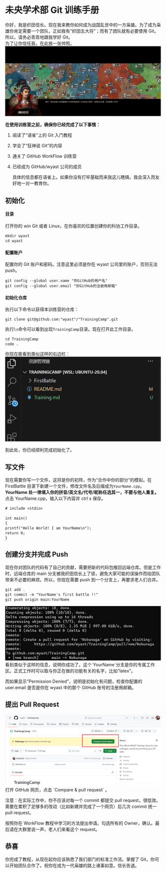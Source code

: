 # 未央学术部 Git 训练手册

你好，我是织田信长。现在我来教你如何成为战国乱世中的一方枭雄。为了成为枭雄你肯定需要一个团队，正如我有“织田五大将”；而有了团队就有必要使用 Git。所以，请务必乖乖地跟我学好 Git。  
为了让你信任我，在此放一张帅照。  
<img src="./Nobunaga.jpg">

**在使用训练营之前，确保你已经完成了以下事情：**

1. 阅读了“语雀”上的 Git 入门教程
2. 学会了“狂神说 Git”的内容
3. 通关了 GitHub WorkFlow 训练营
4. 已经成为 GitHub/wyast 公司的成员

    具体的信息都在语雀上。如果你没有打牢基础而来我这儿瞎搞，我会深入而友好地一对一教育你。

## 初始化

#### 目录

打开你的 win Git 或者 Linux，在你喜欢的位置创建你的科协工作目录。

    mkdir wyast
    cd wyast

#### 配置账户

配置你的 Git 账户和密码。注意这里必须是你在 wyast 公司里的账户，否则无法 push。

    git config --global user.name "你GitHub的用户名"
    git config --global user.email "你GitHub的注册用邮箱"

#### 初始化仓库

执行以下命令以获得本训练营的仓库：

    git clone git@github.com:"wyast"/"TrainingCamp".git

执行`ls`命令可以看到出现`TrainingCamp`目录。现在打开此工作目录。

    cd TrainingCamp
    code .

你现在能看到类似这样的右边栏：  
<img src="./code.jpg">

到此处，你已经顺利完成初始化了。

## 写文件

现在需要你写一个文件，这将是你的初阵，作为“合作中你的部分”的模拟。在 FirstBattle 目录下新建一个文件，修改文件名及后缀成为`YourName.cpp`。**YourName 处一律填入你的拼音/英文名/代号/昵称任选其一，不要与他人重复。**  
点击 YourName.cpp，输入以下内容并 ctrl s 保存。

    # include <stdio>

    int main()
    {
    printf("Hello World! I am YourName\n");
    return 0;
    }

## 创建分支并完成 Push

现在你对团队的代码有了自己的贡献，需要把新的代码包推回远端仓库。但是工作时，远端仓库的 main 分支被我织田信长上了锁，避免大家可能的误操作而给团队带来不必要的麻烦。所以，你现在需要 push 到一个分支上，再要求老人们合并。

    git add .
    git commit -m "YourName's first battle !!"
    git push origin main:YourName

<img src="./push.jpg">
看到类似于这样的信息，说明你成功了。这个`YourName`分支是你的专属工作区。正式工作时可以取与你正在做的功能有关的名字，比如“latex”。

而如果显示“Permission Denied”，说明是初始化有问题，检查你配置的 user.email 是否是你在 wyast 中的那个 GitHub 账号的注册用邮箱。

## 提出 Pull Request

<img src="./pr.jpg">
打开 GitHub 网页，点击 `Compare & pull request` 。

注意：在实际工作中，你不应该对每一个 commit 都提交 pull request，很低效。需要在累积了足够多的改动（比如新建并完成了一个网页）后几次 commit 统一 pull request。

按照你在 WorkFlow 教程中学习的方法提出申请。勾选所有的 Owner，确认。最后请在大群里说一声，老人们来看这个 request。

## 恭喜

你完成了教程，从现在起你应该熟悉了我们部门的标准工作流。掌握了 Git，你可以开始团队合作了。祝你在成为一代枭雄的路上诸事如意。信长告退。
